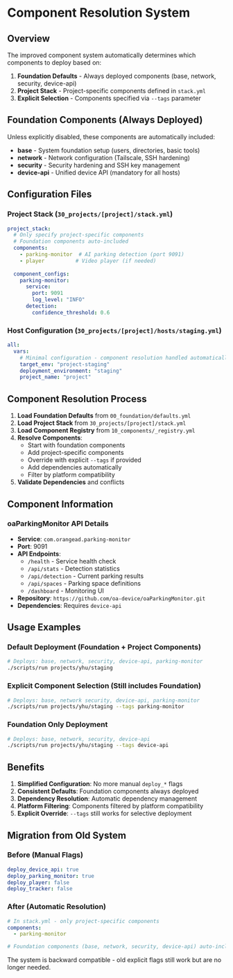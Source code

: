 # Component Resolution System

## Overview

The improved component system automatically determines which components to deploy based on:

1. **Foundation Defaults** - Always deployed components (base, network, security, device-api)
2. **Project Stack** - Project-specific components defined in `stack.yml`
3. **Explicit Selection** - Components specified via `--tags` parameter

## Foundation Components (Always Deployed)

Unless explicitly disabled, these components are automatically included:

- **base** - System foundation setup (users, directories, basic tools)
- **network** - Network configuration (Tailscale, SSH hardening)
- **security** - Security hardening and SSH key management
- **device-api** - Unified device API (mandatory for all hosts)

## Configuration Files

### Project Stack (`30_projects/[project]/stack.yml`)

```yaml
project_stack:
  # Only specify project-specific components
  # Foundation components auto-included
  components:
    - parking-monitor  # AI parking detection (port 9091)
    - player          # Video player (if needed)
  
  component_configs:
    parking-monitor:
      service:
        port: 9091
        log_level: "INFO"
      detection:
        confidence_threshold: 0.6
```

### Host Configuration (`30_projects/[project]/hosts/staging.yml`)

```yaml
all:
  vars:
    # Minimal configuration - component resolution handled automatically
    target_env: "project-staging"
    deployment_environment: "staging"
    project_name: "project"
```

## Component Resolution Process

1. **Load Foundation Defaults** from `00_foundation/defaults.yml`
2. **Load Project Stack** from `30_projects/[project]/stack.yml`
3. **Load Component Registry** from `10_components/_registry.yml`
4. **Resolve Components**:
   - Start with foundation components
   - Add project-specific components
   - Override with explicit `--tags` if provided
   - Add dependencies automatically
   - Filter by platform compatibility
5. **Validate Dependencies** and conflicts

## Component Information

### oaParkingMonitor API Details

- **Service**: `com.orangead.parking-monitor`
- **Port**: 9091
- **API Endpoints**:
  - `/health` - Service health check
  - `/api/stats` - Detection statistics
  - `/api/detection` - Current parking results
  - `/api/spaces` - Parking space definitions
  - `/dashboard` - Monitoring UI
- **Repository**: `https://github.com/oa-device/oaParkingMonitor.git`
- **Dependencies**: Requires `device-api`

## Usage Examples

### Default Deployment (Foundation + Project Components)
```bash
# Deploys: base, network, security, device-api, parking-monitor
./scripts/run projects/yhu/staging
```

### Explicit Component Selection (Still includes Foundation)
```bash
# Deploys: base, network security, device-api, parking-monitor
./scripts/run projects/yhu/staging --tags parking-monitor
```

### Foundation Only Deployment
```bash
# Deploys: base, network, security, device-api
./scripts/run projects/yhu/staging --tags device-api
```

## Benefits

1. **Simplified Configuration**: No more manual `deploy_*` flags
2. **Consistent Defaults**: Foundation components always deployed
3. **Dependency Resolution**: Automatic dependency management  
4. **Platform Filtering**: Components filtered by platform compatibility
5. **Explicit Override**: `--tags` still works for selective deployment

## Migration from Old System

### Before (Manual Flags)
```yaml
deploy_device_api: true
deploy_parking_monitor: true
deploy_player: false
deploy_tracker: false
```

### After (Automatic Resolution)
```yaml
# In stack.yml - only project-specific components
components:
  - parking-monitor

# Foundation components (base, network, security, device-api) auto-included
```

The system is backward compatible - old explicit flags still work but are no longer needed.